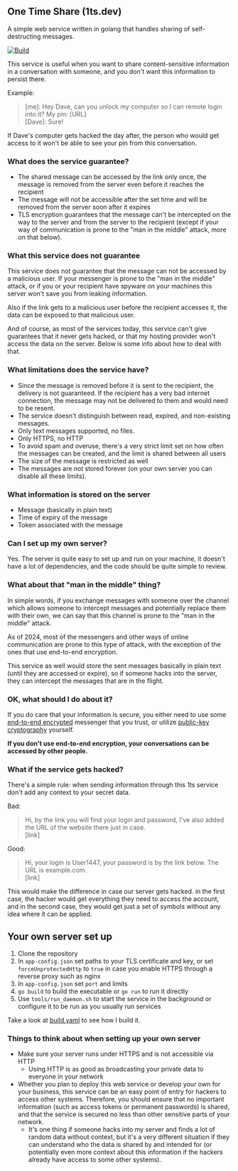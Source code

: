 ## One Time Share (1ts.dev)
A simple web service written in golang that handles sharing of self-destructing messages.

[![Build](https://github.com/gameraccoon/one-time-share/actions/workflows/build.yml/badge.svg)](https://github.com/gameraccoon/one-time-share/actions/workflows/build.yml)

This service is useful when you want to share content-sensitive information in a conversation with someone, and you don't want this information to persist there.

Example:
> [me]: Hey Dave, can you unlock my computer so I can remote login into it? My pin: [URL]  
> [Dave]: Sure!

If Dave's computer gets hacked the day after, the person who would get access to it won't be able to see your pin from this conversation.

### What does the service guarantee?

- The shared message can be accessed by the link only once, the message is removed from the server even before it reaches the recipient
- The message will not be accessible after the set time and will be removed from the server soon after it expires
- TLS encryption guarantees that the message can't be intercepted on the way to the server and from the server to the recipient (except if your way of communication is prone to the "man in the middle" attack, more on that below).

### What this service does not guarantee

This service does not guarantee that the message can not be accessed by a malicious user. If your messenger is prone to the "man in the middle" attack, or if you or your recipient have spyware on your machines this server won't save you from leaking information.

Also if the link gets to a malicious user before the recipient accesses it, the data can be exposed to that malicious user.

And of course, as most of the services today, this service can't give guarantees that it never gets hacked, or that my hosting provider won't access the data on the server. Below is some info about how to deal with that.

### What limitations does the service have?

- Since the message is removed before it is sent to the recipient, the delivery is not guaranteed. If the recipient has a very bad internet connection, the message may not be delivered to them and would need to be resent.
- The service doesn't distinguish between read, expired, and non-existing messages.
- Only text messages supported, no files.
- Only HTTPS, no HTTP
- To avoid spam and overuse, there's a very strict limit set on how often the messages can be created, and the limit is shared between all users
- The size of the message is restricted as well
- The messages are not stored forever (on your own server you can disable all these limits).

### What information is stored on the server

- Message (basically in plain text)
- Time of expiry of the message
- Token associated with the message

### Can I set up my own server?

Yes. The server is quite easy to set up and run on your machine, it doesn't have a lot of dependencies, and the code should be quite simple to review.

### What about that "man in the middle" thing?

In simple words, if you exchange messages with someone over the channel which allows someone to intercept messages and potentially replace them with their own, we can say that this channel is prone to the "man in the middle" attack.

As of 2024, most of the messengers and other ways of online communication are prone to this type of attack, with the exception of the ones that use end-to-end encryption.

This service as well would store the sent messages basically in plain text (until they are accessed or expire), so if someone hacks into the server, they can intercept the messages that are in the flight.

### OK, what should I do about it?

If you do care that your information is secure, you either need to use some [end-to-end encrypted](https://en.wikipedia.org/wiki/End-to-end_encryption) messenger that you trust, or utilize [public-key cryptography](https://en.wikipedia.org/wiki/Email_encryption) yourself.

**If you don't use end-to-end encryption, your conversations can be accessed by other people.**

### What if the service gets hacked?

There's a simple rule: when sending information through this 1ts service don't add any context to your secret data.

Bad:
> Hi, by the link you will find your login and password, I've also added the URL of the website there just in case.  
> [link]

Good:
> Hi, your login is User1447, your password is by the link below. The URL is example.com.  
> [link]

This would make the difference in case our server gets hacked. in the first case, the hacker would get everything they need to access the account, and in the second case, they would get just a set of symbols without any idea where it can be applied.

## Your own server set up

1. Clone the repository
2. In `app-config.json` set paths to your TLS certificate and key, or set `forceUnprotectedHttp` to `true` in case you enable HTTPS through a reverse proxy such as nginx
3. In `app-config.json` set `port` and limits
4. `go build` to build the executable or `go run` to run it directly
6. Use `tools/run_daemon.sh` to start the service in the background or configure it to be run as you usually run services

Take a look at [build.yaml](https://github.com/gameraccoon/one-time-share/blob/main/.github/workflows/build.yml) to see how I build it.

### Things to think about when setting up your own server
- Make sure your server runs under HTTPS and is not accessible via HTTP
  - Using HTTP is as good as broadcasting your private data to everyone in your network
- Whether you plan to deploy this web service or develop your own for your business, this service can be an easy point of entry for hackers to access other systems. Therefore, you should ensure that no important information (such as access tokens or permanent passwords) is shared, and that the service is secured no less than other sensitive parts of your network.
  - It's one thing if someone hacks into my server and finds a lot of random data without context, but it's a very different situation if they can understand who the data is shared by and intended for (or potentially even more context about this information if the hackers already have access to some other systems).
